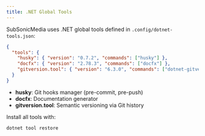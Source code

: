 ```yaml
---
title: .NET Global Tools
---
```


SubSonicMedia uses .NET global tools defined in `.config/dotnet-tools.json`:

```json
{
  "tools": {
    "husky": { "version": "0.7.2", "commands": ["husky"] },
    "docfx": { "version": "2.78.3", "commands": ["docfx"] },
    "gitversion.tool": { "version": "6.3.0", "commands": ["dotnet-gitversion"] }
  }
}
```

- **husky**: Git hooks manager (pre-commit, pre-push)
- **docfx**: Documentation generator
- **gitversion.tool**: Semantic versioning via Git history

Install all tools with:

```bash
dotnet tool restore
```
